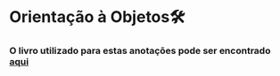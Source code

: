 # Orientação à Objetos🛠️

### O livro utilizado para estas anotações pode ser encontrado [aqui](https://www.casadocodigo.com.br/products/livro-oo-conceitos?_pos=2&_sid=fb6c67368&_ss=r)





